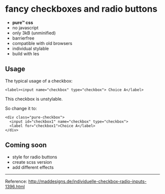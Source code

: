 # fancy checkboxes and radio buttons
 
- **pure™ css**
- no javascript
- only 3kB (unminified)
- barrierfree
- compatible with old browsers
- individual stylable
- build with les

## Usage
The typical usage of a checkbox:
```
<label><input name="checkbox" type="checkbox"> Choice A</label>
```
This checkbox is unstylable.

So change it to:
```
<div class="pure-checkbox">
  <input id="checkbox1" name="checkbox" type="checkbox">
  <label for="checkbox1">Choice A</label>
</div>
```

## Coming soon
- style for radio buttons
- create scss version
- add different effects
----
Reference: http://maddesigns.de/individuelle-checkbox-radio-inputs-1396.html